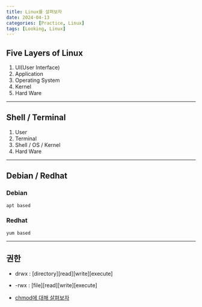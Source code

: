 ```yaml
---
title: Linux를 살펴보자
date: 2024-04-13
categories: [Practice, Linux]
tags: [Looking, Linux]
---
```


## Five Layers of Linux

1. UI(User Interface)
1. Application
1. Operating System
1. Kernel
1. Hard Ware

---

## Shell / Terminal

1. User
1. Terminal
1. Shell / OS / Kernel
1. Hard Ware

---

## Debian / Redhat

### Debian

`apt based`

### Redhat

`yum based`

---

## 권한

- drwx : \[directory]\[read]\[write]\[execute]
- -rwx : \[file]\[read]\[write]\[execute]

- [chmod에 대해 살펴보자](/posts/looking_chmod/)
